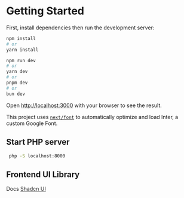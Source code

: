 # Getting Started

First, install dependencies then run the development server:

```bash
npm install
# or
yarn install
```

```bash
npm run dev
# or
yarn dev
# or
pnpm dev
# or
bun dev
```

Open [http://localhost:3000](http://localhost:3000) with your browser to see the result.

This project uses [`next/font`](https://nextjs.org/docs/basic-features/font-optimization) to automatically optimize and load Inter, a custom Google Font.

## Start PHP server

```bash
 php -S localhost:8000
```

## Frontend UI Library

Docs [Shadcn UI](https://ui.shadcn.com/)

